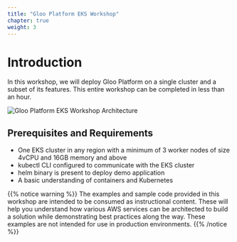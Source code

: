 ```yaml
---
title: "Gloo Platform EKS Workshop"
chapter: true
weight: 3
---
```


# Introduction

In this workshop, we will deploy Gloo Platform on a single cluster and a subset of its features. This entire workshop can be completed in less than an hour.

![Gloo Platform EKS Workshop Architecture](images/gloo-platform-eks-workshop.png)

## Prerequisites and Requirements

- One EKS cluster in any region with a minimum of 3 worker nodes of size 4vCPU and 16GB memory and above
- kubectl CLI configured to communicate with the EKS cluster
- helm binary is present to deploy demo application
- A basic understanding of containers and Kubernetes

{{% notice warning %}}
The examples and sample code provided in this workshop are intended to be consumed as instructional content. These will help you understand how various AWS services can be architected to build a solution while demonstrating best practices along the way. These examples are not intended for use in production environments.
{{% /notice %}}
